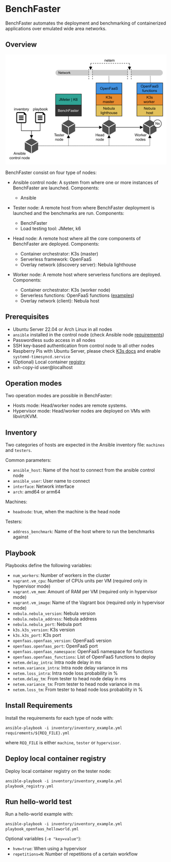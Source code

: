 # BenchFaster

BenchFaster automates the deployment and benchmarking of containerized
applications over emulated wide area networks. 


## Overview

<img src="stack.png" alt= “stack”>

BenchFaster consist on four type of nodes:

- Ansible control node: A system from where one or more instances of BenchFaster are
  launched. Components:
  
  - Ansible
  
- Tester node: A remote host from where BenchFaster deployment is launched and the
  benchmarks are run. Components:

  - BenchFaster
  - Load testing tool: JMeter, k6

- Head node: A remote host where all the core components of BenchFaster are
  deployed. Components: 

  - Container orchestrator: K3s (master)
  - Serverless framework: OpenFaaS
  - Overlay network (discovery server): Nebula lighthouse

- Worker node: A remote host where serverless functions are deployed.
  Components: 

  - Container orchestrator: K3s (worker node)
  - Serverless functions: OpenFaaS functions ([examples](https://github.com/fcarp10/openfaas-functions))
  - Overlay network (client): Nebula host


## Prerequisites

- Ubuntu Server 22.04 or Arch Linux in all nodes
- `ansible` installed in the control node (check Ansible node [requirements](https://docs.ansible.com/ansible/latest/installation_guide/intro_installation.html#node-requirement-summary))
- Passwordless sudo access in all nodes
- SSH key-based authentication from control node to all other nodes
- Raspberry Pis with Ubuntu Server, please check [K3s docs](https://docs.k3s.io/advanced#raspberry-pi) and enable `systemd-timesyncd.service`
- (Optional) Local container [registry](https://docs.docker.com/registry/deploying/)
- ssh-copy-id user@localhost


## Operation modes

Two operation modes are possible in BenchFaster:

- Hosts mode: Head/worker nodes are remote systems.
- Hypervisor mode: Head/worker nodes are deployed on VMs with libvirt/KVM.


## Inventory

Two categories of hosts are expected in the Ansible inventory file: `machines`
and `testers`. 

Common parameters:
- `ansible_host`: Name of the host to connect from the ansible control node
- `ansible_user`: User name to connect
- `interface`: Network interface
- `arch`: amd64 or arm64

Machines:
- `headnode`: true, when the machine is the head node

Testers:
- `address_benchmark`: Name of the host where to run the benchmarks against

## Playbook

Playbooks define the following variables:

- `num_workers`: Number of workers in the cluster 
- `vagrant.vm_cpu`: Number of CPUs units per VM (required only in hypervisor mode)
- `vagrant.vm_mem`: Amount of RAM per VM (required only in hypervisor mode)
- `vagrant.vm_image`: Name of the Vagrant box (required only in hypervisor mode)
- `nebula.nebula_version`: Nebula version
- `nebula.nebula_address`: Nebula address
- `nebula.nebula_port`: Nebula port
- `k3s.k3s_version`: K3s version
- `k3s.k3s_port`: K3s port
- `openfaas.openfaas_version`: OpenFaaS version
- `openfaas.openfaas_port`: OpenFaaS port 
- `openfaas.openfaas_namespace`: OpenFaaS namespace for functions
- `openfaas.openfaas_functions`: List of OpenFaaS functions to deploy
- `netem.delay_intra`: Intra node delay in ms
- `netem.variance_intra`: Intra node delay variance in ms
- `netem.loss_intra`: Intra node loss probability in %
- `netem.delay_tm`: From tester to head node delay in ms
- `netem.variance_tm`: From tester to head node variance in ms
- `netem.loss_tm`: From tester to head node loss probability in %


## Install Requirements

Install the requirements for each type of node with:

```shell
ansible-playbook -i inventory/inventory_example.yml requirements/${REQ_FILE}.yml
```
where `REQ_FILE` is either `machine`, `tester` or `hypervisor`.

## Deploy local container registry

Deploy local container registry on the tester node:
```shell
ansible-playbook -i inventory/inventory_example.yml playbook_registry.yml
```

## Run hello-world test

Run a hello-world example with:

```shell
ansible-playbook -i inventory/inventory_example.yml playbook_openfaas_helloworld.yml
```

Optional variables (`-e "key=value"`):
  - `hvm=true`: When using a hypervisor
  - `repetitions=N`: Number of repetitions of a certain workflow

